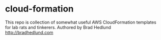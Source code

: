 # cloud-formation
This repo is collection of somewhat useful AWS CloudFormation templates for lab rats and tinkerers.
Authored by Brad Hedlund http://bradhedlund.com

